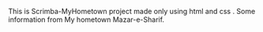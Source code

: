 This is Scrimba-MyHometown project made only using html and css . Some information from My hometown Mazar-e-Sharif.
